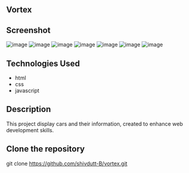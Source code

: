 ## Vortex

## Screenshot
![image](https://github.com/shivdutt-B/vortex/assets/136951010/e9fbfd4c-276d-4b48-89ae-ba62aa703edb)
![image](https://github.com/shivdutt-B/vortex/assets/136951010/0777eb69-2ca4-406f-9c91-fb41fb11a68b)
![image](https://github.com/shivdutt-B/vortex/assets/136951010/92932e89-68af-441b-be0b-8c8d4cb4a0ef)
![image](https://github.com/shivdutt-B/vortex/assets/136951010/e2096821-fe35-4988-8bac-6ea6ca564eff)
![image](https://github.com/shivdutt-B/vortex/assets/136951010/18939009-6a10-4b0f-a8b5-e3d5fc3e5373)
![image](https://github.com/shivdutt-B/vortex/assets/136951010/c46a5b1b-b5b7-4627-89cc-ea6e1f7332e3)
![image](https://github.com/shivdutt-B/vortex/assets/136951010/c77d6e4a-1c81-49df-aa95-f8041a13fc91)


## Technologies Used
- html
- css
- javascript


## Description
This project display cars and their information, created to enhance web development skills.


## Clone the repository
git clone https://github.com/shivdutt-B/vortex.git
